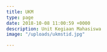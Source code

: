 ```yaml
---
title: UKM
type: page
date: 2018-10-08 11:00:59 +0000
description: Unit Kegiaan Mahasiswa
image: "/uploads/ukmstid.jpg"

---
```

